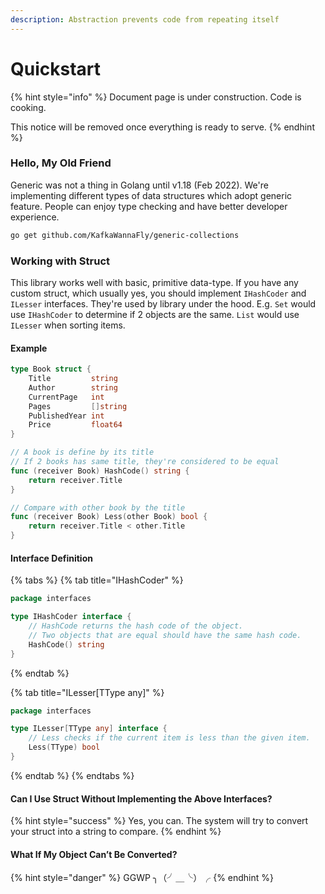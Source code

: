 ```yaml
---
description: Abstraction prevents code from repeating itself
---
```


# Quickstart

{% hint style="info" %}
Document page is under construction. Code is cooking.

This notice will be removed once everything is ready to serve.
{% endhint %}

### Hello, My Old Friend

Generic was not a thing in Golang until v1.18 (Feb 2022). We're implementing different types of data structures which adopt generic feature. People can enjoy type checking and have better developer experience.

```sh
go get github.com/KafkaWannaFly/generic-collections
```

### Working with Struct

This library works well with basic, primitive data-type. If you have any custom struct, which usually yes, you should implement `IHashCoder` and `ILesser` interfaces. They're used by library under the hood. E.g. `Set` would use `IHashCoder` to determine if 2 objects are the same. `List` would use `ILesser` when sorting items.

#### Example

```go
type Book struct {
	Title         string
	Author        string
	CurrentPage   int
	Pages         []string
	PublishedYear int
	Price         float64
}

// A book is define by its title
// If 2 books has same title, they're considered to be equal
func (receiver Book) HashCode() string {
	return receiver.Title
}

// Compare with other book by the title
func (receiver Book) Less(other Book) bool {
	return receiver.Title < other.Title
}
```

#### Interface Definition

{% tabs %}
{% tab title="IHashCoder" %}
```go
package interfaces

type IHashCoder interface {
	// HashCode returns the hash code of the object.
	// Two objects that are equal should have the same hash code.
	HashCode() string
}
```
{% endtab %}

{% tab title="ILesser[TType any]" %}
```go
package interfaces

type ILesser[TType any] interface {
    // Less checks if the current item is less than the given item.
    Less(TType) bool
}
```
{% endtab %}
{% endtabs %}

#### Can I Use Struct Without Implementing the Above Interfaces?

{% hint style="success" %}
Yes, you can. The system will try to convert your struct into a string to compare.&#x20;
{% endhint %}

#### **What If My Object Can’t Be Converted?**

{% hint style="danger" %}
GGWP  ╮（╯＿╰）╭
{% endhint %}
